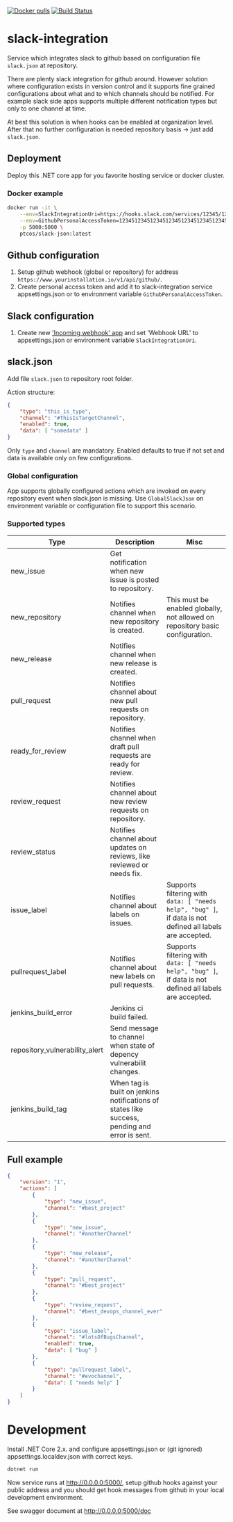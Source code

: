 [![Docker pulls](https://img.shields.io/docker/pulls/ptcos/slack-json.svg)](https://hub.docker.com/r/ptcos/slack-json/)
[![Build Status](https://jenkins.protacon.cloud/buildStatus/icon?job=www.github.com/slack-json/master)](https://jenkins.protacon.cloud/job/www.github.com/job/slack-json/job/master/)

# slack-integration

Service which integrates slack to github based on configuration file `slack.json` at repository.

There are plenty slack integration for github around. However solution where configuration exists in version control and it supports fine grained configurations about what and to which channels should be notified. For example slack side apps supports multiple different notification types but only to one channel at time.

At best this solution is when hooks can be enabled at organization level. After that no further configuration is needed repository basis -> just add `slack.json`.

## Deployment

Deploy this .NET core app for you favorite hosting service or docker cluster.

### Docker example

```bash
docker run -it \
    --env=SlackIntegrationUri=https://hooks.slack.com/services/12345/12345123451234512345 \
    --env=GithubPersonalAccessToken=1234512345123451234512345123451234512345 \
    -p 5000:5000 \
    ptcos/slack-json:latest
```

## Github configuration

1. Setup github webhook (global or repository) for address `https://www.yourinstallation.io/v1/api/github/`.
2. Create personal access token and add it to slack-integration service appsettings.json or to environment variable `GithubPersonalAccessToken`.

## Slack configuration

1. Create new ['Incoming webhook' app](https://slack.com/apps/A0F7XDUAZ-incoming-webhooks) and set 'Webhook URL' to appsettings.json or environment variable `SlackIntegrationUri`.

## slack.json

Add file `slack.json` to repository root folder.

Action structure:

```json
{
    "type": "this_is_type",
    "channel": "#ThisIsTargetChannel",
    "enabled": true,
    "data": [ "somedata" ]
}
```

Only `type` and `channel` are mandatory. Enabled defaults to true if not set and data is available only on few configurations.

### Global configuration

App supports globally configured actions which are invoked on every repository event when slack.json is missing. Use `GlobalSlackJson` on environment variable or configuration file to support this scenario.

### Supported types

| Type                        | Description                                                   | Misc                    |
| --------------------------- | --------------------------------------------------------      | ----------------------- |
| new_issue                   | Get notification when new issue is posted to repository.      |                         |
| new_repository              | Notifies channel when new repository is created.       | This must be enabled globally, not allowed on repository basic configuration. |
| new_release                 | Notifies channel when new release is created.          |                         |
| pull_request                | Notifies channel about new pull requests on repository.       |                         |
| ready_for_review            | Notifies channel when draft pull requests are ready for review. |                       |
| review_request              | Notifies channel about new review requests on repository.     |                         |
| review_status               | Notifies channel about updates on reviews, like reviewed or needs fix. | |
| issue_label                 | Notifies channel about labels on issues. | Supports filtering with `data: [ "needs help", "bug" ]`, if data is not defined all labels are accepted. |
| pullrequest_label           | Notifies channel about new labels on pull requests. | Supports filtering with `data: [ "needs help", "bug" ]`, if data is not defined all labels are accepted. |
| jenkins_build_error         | Jenkins ci build failed. |  |
| repository_vulnerability_alert | Send message to channel when state of depency vulnerabilit changes. |
| jenkins_build_tag           | When tag is built on jenkins notifications of states like success, pending and error is sent. |  |

## Full example

```json
{
    "version": "1",
    "actions": [
        {
            "type": "new_issue",
            "channel": "#best_project"
        },
        {
            "type": "new_issue",
            "channel": "#anotherChannel"
        },
        {
            "type": "new_release",
            "channel": "#anotherChannel"
        },
        {
            "type": "pull_request",
            "channel": "#best_project"
        },
        {
            "type": "review_request",
            "channel": "#best_devops_channel_ever"
        },
        {
            "type": "issue_label",
            "channel": "#lotsOfBugsChannel",
            "enabled": true,
            "data": [ "bug" ]
        },
        {
            "type": "pullrequest_label",
            "channel": "#evochannel",
            "data": [ "needs help" ]
        }
    ]
}
```

# Development

Install .NET Core 2.x. and configure appsettings.json or (git ignored) appsettings.localdev.json with correct keys.

```bash
dotnet run
```

Now service runs at http://0.0.0.0:5000/, setup github hooks against your public address and you should get hook messages from github in your local development environment.

See swagger document at http://0.0.0.0:5000/doc
